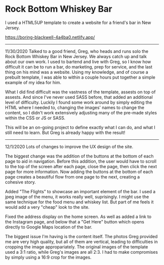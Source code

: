 # Rock Bottom Whiskey Bar
 I used a HTML5UP template to create a website for a friend's bar in New Jersey.
 
 https://boring-blackwell-4a4ba0.netlify.app/
 
 ----------------------------------
 
 11/30/2020
 Talked to a good friend, Greg, who heads and runs solo the Rock Bottom Whiskey Bar in New Jersey. We always catch up and talk about our own work. 
 I used to bartend and live with Greg, so I know how difficult it can be to run a bar, do marketing, prep for service, and the last thing on his mind was a website.
 Using my knowledge, and of course a prebuilt template, I was able to within a couple hours put together a simple example of my idea for him. 

What I did find difficult was the vastness of the template, assests on top of assests. And since I've never used SASS before, that added an additional level of difficulty.
Luckily I found some work around by simply editing the HTML where I needed to, changing the images' names to change the content, so I didn't work extensively adjusting many of the pre-made styles within the CSS or JS or SASS. 

This will be an on-going project to define exactly what I can do, and what I still need to learn. But Greg is already happy with the result!

-------------------------------------
12/1/2020
Lots of changes to improve the UX design of the site. 

The biggest change was the addition of the buttons at the bottom of each page to aid in navigation.
Before this addition, the user would have to scroll to the top of the screen after each page, close the page, then click the next page for more information.
Now adding the buttons at the bottom of each page creates a beautiful flow from one page to the next, creating a cohesive story. 

Added "The Flights" to showcase an important element of the bar. I used a jpeg image of the menu, it works really well, suprisingly. I might use the same technique for the food menu and whiskey list. But part of me feels it would add a very "cheap" look to the site. 

Fixed the address display on the home screen. As well as added a link to the Instagram page, and below that a "Get Here" button which opens directly to Google Maps location of the bar. 

The biggest issue I'm having is the content itself. The photos Greg provided me are very high quality, but all of them are vertical, leading to difficulties in cropping the image appropariately. The original images of the template used a 3:1 ratio, while Greg's images are all 2:3. I had to make compromises by simply using a 16:9 crop for the images. 
